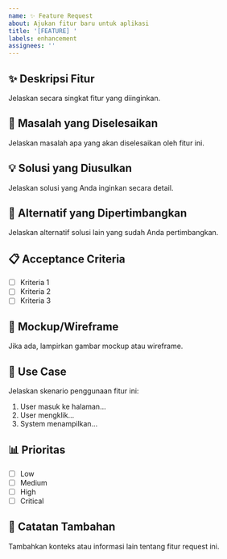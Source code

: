 ```yaml
---
name: ✨ Feature Request
about: Ajukan fitur baru untuk aplikasi
title: '[FEATURE] '
labels: enhancement
assignees: ''
---
```


## ✨ Deskripsi Fitur
Jelaskan secara singkat fitur yang diinginkan.

## 🎯 Masalah yang Diselesaikan
Jelaskan masalah apa yang akan diselesaikan oleh fitur ini.

## 💡 Solusi yang Diusulkan
Jelaskan solusi yang Anda inginkan secara detail.

## 🔄 Alternatif yang Dipertimbangkan
Jelaskan alternatif solusi lain yang sudah Anda pertimbangkan.

## 📋 Acceptance Criteria
- [ ] Kriteria 1
- [ ] Kriteria 2
- [ ] Kriteria 3

## 🎨 Mockup/Wireframe
Jika ada, lampirkan gambar mockup atau wireframe.

## 💼 Use Case
Jelaskan skenario penggunaan fitur ini:
1. User masuk ke halaman...
2. User mengklik...
3. System menampilkan...

## 📊 Prioritas
- [ ] Low
- [ ] Medium
- [ ] High
- [ ] Critical

## 📝 Catatan Tambahan
Tambahkan konteks atau informasi lain tentang fitur request ini.
